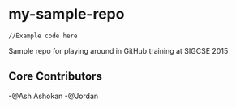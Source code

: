 # my-sample-repo

```
//Example code here
```
Sample repo for playing around in GitHub training at SIGCSE 2015

## Core Contributors

-@Ash Ashokan
-@Jordan
